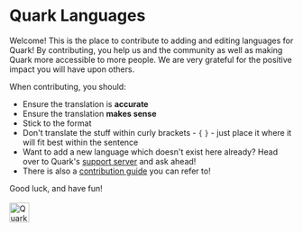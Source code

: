 # Quark Languages
Welcome! This is the place to contribute to adding and editing languages for Quark! By contributing, you help us and the community as well as making Quark more accessible to more people. We are very grateful for the positive impact you will have upon others.

When contributing, you should:

- Ensure the translation is **accurate**
- Ensure the translation **makes sense**
- Stick to the format
- Don't translate the stuff within curly brackets - `{` `}` - just place it where it will fit best within the sentence
- Want to add a new language which doesn't exist here already? Head over to Quark's [support server](https://quark.bot/support) and ask ahead!
- There is also a [contribution guide](.github/CONTRIBUTING.md) you can refer to!

Good luck, and have fun!
<br/><br/><img src="https://quark.bot/quark.png" alt="Quark Logo" width="35"/>
